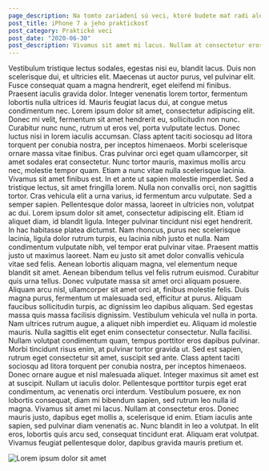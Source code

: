 ```yaml
---
page_description: Na tomto zariadení sú veci, ktoré budete mať radi ale aj také, ktoré veľmi nie
post_title: iPhone 7 a jeho praktickosť
post_category: Praktické veci
post_date: "2020-06-30"
post_description: Vivamus sit amet mi lacus. Nullam at consectetur eros. Donec mauris justo, dapibus eget mollis a, scelerisque id enim. Etiam iaculis ante sapien, sed pulvinar diam venenatis ac.
---
```


<Paragraph>
Vestibulum tristique lectus sodales, egestas nisi eu, blandit lacus. Duis non scelerisque dui, et ultricies elit. Maecenas ut auctor purus, vel pulvinar elit. Fusce consequat quam a magna hendrerit, eget eleifend mi finibus. Praesent iaculis gravida dolor. Integer venenatis lorem tortor, fermentum lobortis nulla ultrices id. Mauris feugiat lacus dui, at congue metus condimentum nec. Lorem ipsum dolor sit amet, consectetur adipiscing elit. Donec mi velit, fermentum sit amet hendrerit eu, sollicitudin non nunc. Curabitur nunc nunc, rutrum ut eros vel, porta vulputate lectus. Donec luctus nisi in lorem iaculis accumsan. Class aptent taciti sociosqu ad litora torquent per conubia nostra, per inceptos himenaeos. Morbi scelerisque ornare massa vitae finibus. Cras pulvinar orci eget quam ullamcorper, sit amet sodales erat consectetur. Nunc tortor mauris, maximus mollis arcu nec, molestie tempor quam. Etiam a nunc vitae nulla scelerisque lacinia.
</Paragraph>

<Paragraph>
Vivamus sit amet finibus est. In et ante ut sapien molestie imperdiet. Sed a tristique lectus, sit amet fringilla lorem. Nulla non convallis orci, non sagittis tortor. Cras vehicula elit a urna varius, id fermentum arcu vulputate. Sed a semper sapien. Pellentesque dolor massa, laoreet in ultricies non, volutpat ac dui. Lorem ipsum dolor sit amet, consectetur adipiscing elit. Etiam id aliquet diam, id blandit ligula. Integer pulvinar tincidunt nisi eget hendrerit. In hac habitasse platea dictumst. Nam rhoncus, purus nec scelerisque lacinia, ligula dolor rutrum turpis, eu lacinia nibh justo et nulla. Nam condimentum vulputate nibh, vel tempor erat pulvinar vitae. Praesent mattis justo ut maximus laoreet.
</Paragraph>

<Paragraph>
Nam eu justo sit amet dolor convallis vehicula vitae sed felis. Aenean lobortis aliquam magna, vel elementum neque blandit sit amet. Aenean bibendum tellus vel felis rutrum euismod. Curabitur quis urna tellus. Donec vulputate massa sit amet orci aliquam posuere. Aliquam arcu nisl, ullamcorper sit amet orci at, finibus molestie felis. Duis magna purus, fermentum ut malesuada sed, efficitur at purus. Aliquam faucibus sollicitudin turpis, ac dignissim leo dapibus aliquam. Sed egestas massa quis massa facilisis dignissim. Vestibulum vehicula vel nulla in porta. Nam ultrices rutrum augue, a aliquet nibh imperdiet eu. Aliquam id molestie mauris. Nulla sagittis elit eget enim consectetur consectetur. Nulla facilisi. Nullam volutpat condimentum quam, tempus porttitor eros dapibus pulvinar.
</Paragraph>

<Paragraph>
Morbi tincidunt risus enim, at pulvinar tortor gravida ut. Sed est sapien, rutrum eget consectetur sit amet, suscipit sed ante. Class aptent taciti sociosqu ad litora torquent per conubia nostra, per inceptos himenaeos. Donec ornare augue et nisl malesuada aliquet. Integer maximus sit amet est at suscipit. Nullam ut iaculis dolor. Pellentesque porttitor turpis eget erat condimentum, ac venenatis orci interdum. Vestibulum posuere, ex non lobortis consequat, diam mi bibendum sapien, sed rutrum leo nulla id magna. Vivamus sit amet mi lacus. Nullam at consectetur eros. Donec mauris justo, dapibus eget mollis a, scelerisque id enim. Etiam iaculis ante sapien, sed pulvinar diam venenatis ac. Nunc blandit in leo a volutpat. In elit eros, lobortis quis arcu sed, consequat tincidunt erat. Aliquam erat volutpat. Vivamus feugiat pellentesque dolor, dapibus gravida mauris pretium et.
</Paragraph>

![Lorem ipsum dolor sit amet](iphone.jpg "Lorem ipsum dolor sit amet")
